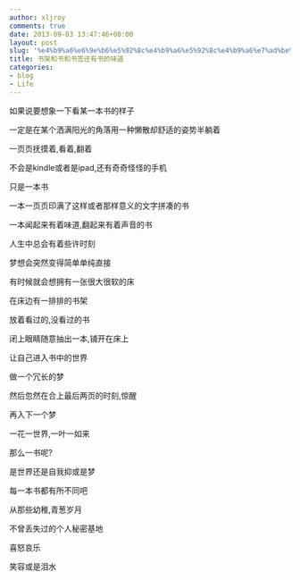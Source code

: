 ```yaml
---
author: xljroy
comments: true
date: 2013-09-03 13:47:46+00:00
layout: post
slug: '%e4%b9%a6%e6%9e%b6%e5%92%8c%e4%b9%a6%e5%92%8c%e4%b9%a6%e7%ad%be%e8%bf%98%e6%9c%89%e4%b9%a6%e7%9a%84%e5%91%b3%e9%81%93'
title: 书架和书和书签还有书的味道
categories:
- blog
- Life
---
```


如果说要想象一下看某一本书的样子


一定是在某个洒满阳光的角落用一种懒散却舒适的姿势半躺着




一页页抚摸着,看着,翻着







不会是kindle或者是ipad,还有奇奇怪怪的手机




只是一本书




一本一页页印满了这样或者那样意义的文字拼凑的书




一本闻起来有着味道,翻起来有着声音的书







人生中总会有着些许时刻




梦想会突然变得简单单纯直接




有时候就会想拥有一张很大很软的床




在床边有一排排的书架




放着看过的,没看过的书




闭上眼睛随意抽出一本,铺开在床上




让自己进入书中的世界




做一个冗长的梦




然后忽然在合上最后两页的时刻,惊醒




再入下一个梦







一花一世界,一叶一如来




那么一书呢?




是世界还是自我抑或是梦




每一本书都有所不同吧







从那些幼稚,青葱岁月




不曾丢失过的个人秘密基地




喜怒哀乐




笑容或是泪水
